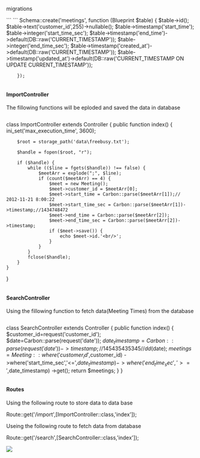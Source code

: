 <div>
<p>migrations</p>
```
```
     Schema::create('meetings', function (Blueprint $table) {
            $table->id();
            $table->text('customer_id',255)->nullable();
            $table->timestamp('start_time');
            $table->integer('start_time_sec');
            $table->timestamp('end_time')->default(DB::raw('CURRENT_TIMESTAMP'));
            $table->integer('end_time_sec');
            $table->timestamp('created_at')->default(DB::raw('CURRENT_TIMESTAMP'));
            $table->timestamp('updated_at')->default(DB::raw('CURRENT_TIMESTAMP ON UPDATE CURRENT_TIMESTAMP'));

        });
```
```
</div>

<div>
<h4>ImportController</h4>
<p>The fillowing functions will be eploded and saved the data in database</p>

```
```
class ImportController extends Controller
{
    public function index()
    {
        ini_set('max_execution_time', 3600);

        $root = storage_path('data\freebusy.txt');

        $handle = fopen($root, "r");

        if ($handle) {
            while (($line = fgets($handle)) !== false) {
                $meetArr = explode(";", $line);
                if (count($meetArr) == 4) {
                    $meet = new Meeting();
                    $meet->customer_id = $meetArr[0];
                    $meet->start_time = Carbon::parse($meetArr[1]);// 2012-11-21 8:00:22
                    $meet->start_time_sec = Carbon::parse($meetArr[1])->timestamp;//1434748472
                    $meet->end_time = Carbon::parse($meetArr[2]);
                    $meet->end_time_sec = Carbon::parse($meetArr[2])->timestamp;
                    if ($meet->save()) {
                        echo $meet->id.'<br/>';
                    }
                }
            }
            fclose($handle);
        }
    }
}

```
```


<div>
<h4>SearchController</h4>
<p>Using the fillowing function to fetch data(Meeting Times) from the database</p>

```
```
class SearchController extends Controller
{
    public function index()
    {
        $customer_id=request('customer_id');
        $date=Carbon::parse(request('date'));
        $date_timestamp=Carbon::parse(request('date'))->timestamp;//145435435345
        // dd($date);
        $meetings=Meeting::where('customer_id',$customer_id)
        ->where('start_time_sec','<=',$date_timestamp)
        ->where('end_time_sec','>=',$date_timestamp)
        ->get();
        return $meetings;
    }
}


```
```
</div>


<h4>Routes</h4>
<p>Using the following route to store data to data base </p>
<p>Route::get('/import',[ImportController::class,'index']);</p>

<p>Useing the following route to fetch data from database</p>
<p>Route::get('/search',[SearchController::class,'index']);</p>


<img src="{{asset('/storage/images/postman.jpg')}}">

                  
                         
